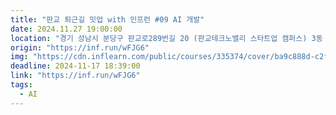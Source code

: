 ```yaml
---
title: "판교 퇴근길 밋업 with 인프런 #09 AI 개발"
date: 2024.11.27 19:00:00 
location: "경기 성남시 분당구 판교로289번길 20 (판교테크노밸리 스타트업 캠퍼스) 3동 5층 인프랩 타운홀"
origin: "https://inf.run/wFJG6"
img: "https://cdn.inflearn.com/public/courses/335374/cover/ba9c888d-c2ff-4f94-9007-fa13f42ac74a/335374.png"
deadline: 2024-11-17 18:39:00 
link: "https://inf.run/wFJG6"
tags:
  - AI
---
```


